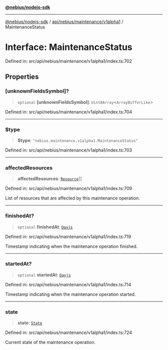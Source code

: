 [**@nebius/nodejs-sdk**](../../../../../README.md)

---

[@nebius/nodejs-sdk](../../../../../README.md) / [api/nebius/maintenance/v1alpha1](../README.md) / MaintenanceStatus

# Interface: MaintenanceStatus

Defined in: src/api/nebius/maintenance/v1alpha1/index.ts:702

## Properties

### \[unknownFieldsSymbol\]?

> `optional` **\[unknownFieldsSymbol\]**: `Uint8Array`\<`ArrayBufferLike`\>

Defined in: src/api/nebius/maintenance/v1alpha1/index.ts:704

---

### $type

> **$type**: `"nebius.maintenance.v1alpha1.MaintenanceStatus"`

Defined in: src/api/nebius/maintenance/v1alpha1/index.ts:703

---

### affectedResources

> **affectedResources**: [`Resource`](Resource.md)[]

Defined in: src/api/nebius/maintenance/v1alpha1/index.ts:709

List of resources that are affected by this maintenance operation.

---

### finishedAt?

> `optional` **finishedAt**: [`Dayjs`](../../../../../runtime/protos/core/dayjs/classes/Dayjs.md)

Defined in: src/api/nebius/maintenance/v1alpha1/index.ts:719

Timestamp indicating when the maintenance operation finished.

---

### startedAt?

> `optional` **startedAt**: [`Dayjs`](../../../../../runtime/protos/core/dayjs/classes/Dayjs.md)

Defined in: src/api/nebius/maintenance/v1alpha1/index.ts:714

Timestamp indicating when the maintenance operation started.

---

### state

> **state**: [`State`](../type-aliases/State.md)

Defined in: src/api/nebius/maintenance/v1alpha1/index.ts:724

Current state of the maintenance operation.
